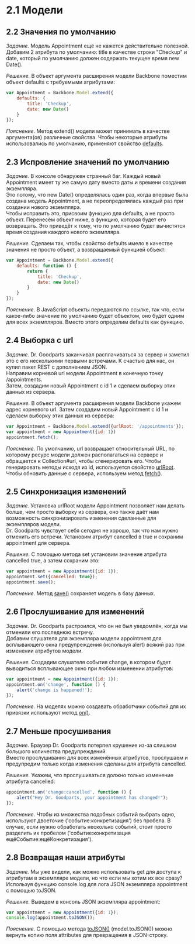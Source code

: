 # 2.1 Модели

## 2.2 Значения по умолчанию

_Задание._
Модель Appointment ещё не кажется действительно полезной. Добавим 2 атрибута по умолчанию: title в качестве строки "Checkup" и date, который по умолчанию должен содержать текущее время new Date().

_Решение._
В объект аргумента расширения модели Backbone поместим объект defaults с требуемыми атрибутами:
```javascript
var Appointment = Backbone.Model.extend({
    defaults: {
        title: 'Checkup',
        date: new Date()
    }
});
```

_Пояснение._
Метод extend() модели может принимать в качестве аргумента(ов) различные свойства. Чтобы некоторые атрибуты использовались по умолчанию, применяют свойство [defaults](http://backbonejs.ru/#Model-defaults).

## 2.3 Испровление значений по умолчанию

_Задание._ 
В консоле обнаружен странный баг. Каждый новый Appointment имеет  ту же самую дату вместо даты и времени создания экземпляра.   
Это потому, что new Date() определялась один раз, когда впервые была создана модель Appointment, а не переопределялась каждый раз при создании нового экземпляра.   
Чтобы исправить это, присвоим функцию для defaults, а не просто объект. Перенесём объект ниже, в функцию, которая будет его возвращать. Это приведёт к тому, что по умолчанию будет вычистятся время создания каждого нового экземпляра.

_Решение._
Сделаем так, чтобы свойство defaults имело в качестве значения не просто объект, а возвращаемый функцией объект: 
```javascript
var Appointment = Backbone.Model.extend({
    defaults: function () {
        return {
            title: 'Checkup',
            date: new Date()
        }
    }
});
```

_Пояснение._
В JavaScript объекты передаются по ссылке, так что, если какое-либо значение по умолчанию будет объектом, оно будет одним для всех экземпляров. Вместо этого определим defaults как функцию.

## 2.4 Выборка с url

_Задание._
Dr. Goodparts заканчивал расплачиваться за сервер и заметил это с его несколькими первыми встречами. К счастью для нас, он купил пакет REST с дополнением JSON.   
Направим корневой url модели Appointment в конечную точку /appointments.   
Затем, создадим новый Appointment с id 1 и сделаем выборку этих данных из сервера.

_Решение._
В объект аргумента расширения модели Backbone укажем адрес корневого url. Затем создадим новый Appointment с id 1 и сделаем выборку этих данных из сервера:
```javascript
var Appointment = Backbone.Model.extend({urlRoot: '/appointments'});
var appointment = new Appointment({id: 1})
appointment.fetch();
```

_Пояснение._
По умолчанию, url возвращает относительный URL, по которому ресурс модели должен располагаться на сервере и обращается к Collection#url, чтобы сгенерировать его. Чтобы генерировать методы исходя из id, используется свойство [urlRoot](http://backbonejs.ru/#Model-defaults). Чтобы обновить данные с сервера, используем метод [fetch()](http://backbonejs.ru/#Model-fetch).

## 2.5 Синхронизация изменений

_Задание._
Установка urlRoot модели Appointment позволяет нам делать болше, чем просто выборку из сервера, оно также даёт нам возможность синхронизировать изменения сделанные для экземпляров модели.   
Dr. Goodparts чувствует себя сегодня не хорошо, так что нам нужно отменить его встречи. Установим атрибут cancelled в true и сохраним appointment для сервера.

_Решение._
С помощью метода set установим значение атрибута cancelled true, а затем сохраним это:
```javascript
var appointment = new Appointment({id: 1});
appointment.set({cancelled: true});
appointment.save();
```

_Пояснение._
Метод [save()](http://backbonejs.ru/#Model-save) сохраняет модель в базу данных.

## 2.6 Прослушивание для изменений

_Задание._
Dr. Goodparts растроился, что он не был уведомлён, когда мы отменили его последнюю встречу.   
Добавим слушателя для экземпляра модели appointment для всплывающего окна предупреждения (используя alert) всякий раз при изменении атрибутов модели.

_Решение._
Создадим слушателя события change, в котором будет выводиться всплывающее окно при любом изменении атрибутов:
```javascript
var appointment = new Appointment({id: 1});
appointment.on('change', function () {
    alert('change is happened!');
});
```

_Пояснение._
На моделях можно создавать обработчики событий для их привязки используют метод [on()](http://backbonejs.ru/#Events-on).

## 2.7 Меньше просушивания

_Задание._
Браузер Dr. Goodparts потерпел крушение из-за слишком большого количества предупреждений.   
Вместо прослушивания для всех изменённых атрибутов, прослушаем и предупредим только когда изменения сделаны для атрибута cancelled.

_Решение._
Укажем, что прослушиваться должно только изменение атрибута cancelled:
```javascript
appointment.on('change:cancelled', function () {
    alert("Hey Dr. Goodparts, your appointment has changed!");
});
```

_Пояснение._
Чтобы из множества подобных событий выбрать одно, используют двоеточие ('событие:конкретизация') без пробела. В случае, если нужно обработать несколько событий, стоит просто разделить их пробелом ('событие:конкретизация ещёСобытие:ещёКонкретизация').

## 2.8 Возвращая наши атрибуты

_Задание._
Мы уже видели, как можно использовать get для доступа к атрибутам в экземпляре модели, но что если мы хотим их все сразу?   
Используя функцию console.log для лога JSON экземпляра appointment с помощью toJSON.

_Решение._
Выведем в консоль JSON экземпляра appointment:
```javascript
var appointment = new Appointment({id: 1});
console.log(appointment.toJSON());
```

_Пояснение._
С помощью метода [toJSON()](http://backbonejs.ru/#Model-toJSON) (model.toJSON()) можно вернуть копию поля attributes для превращения в JSON-строку.
